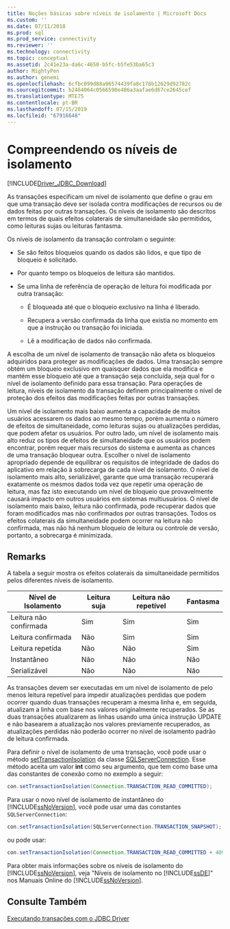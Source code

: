 ```yaml
---
title: Noções básicas sobre níveis de isolamento | Microsoft Docs
ms.custom: ''
ms.date: 07/11/2018
ms.prod: sql
ms.prod_service: connectivity
ms.reviewer: ''
ms.technology: connectivity
ms.topic: conceptual
ms.assetid: 2c41e23a-da6c-4650-b5fc-b5fe53ba65c3
author: MightyPen
ms.author: genemi
ms.openlocfilehash: 6cfbc099d88a96574439fa8c178b12629d92782c
ms.sourcegitcommit: b2464064c0566590e486a3aafae6d67ce2645cef
ms.translationtype: MTE75
ms.contentlocale: pt-BR
ms.lasthandoff: 07/15/2019
ms.locfileid: "67916648"
---
```

# <a name="understanding-isolation-levels"></a>Compreendendo os níveis de isolamento

[!INCLUDE[Driver_JDBC_Download](../../includes/driver_jdbc_download.md)]

As transações especificam um nível de isolamento que define o grau em que uma transação deve ser isolada contra modificações de recursos ou de dados feitas por outras transações. Os níveis de isolamento são descritos em termos de quais efeitos colaterais de simultaneidade são permitidos, como leituras sujas ou leituras fantasma.  
  
Os níveis de isolamento da transação controlam o seguinte:  
  
- Se são feitos bloqueios quando os dados são lidos, e que tipo de bloqueio é solicitado.  
  
- Por quanto tempo os bloqueios de leitura são mantidos.  
  
- Se uma linha de referência de operação de leitura foi modificada por outra transação:  
  
  - É bloqueada até que o bloqueio exclusivo na linha é liberado.  
  
  - Recupera a versão confirmada da linha que existia no momento em que a instrução ou transação foi iniciada.  
  
  - Lê a modificação de dados não confirmada.  

A escolha de um nível de isolamento de transação não afeta os bloqueios adquiridos para proteger as modificações de dados. Uma transação sempre obtém um bloqueio exclusivo em quaisquer dados que ela modifica e mantém esse bloqueio até que a transação seja concluída, seja qual for o nível de isolamento definido para essa transação. Para operações de leitura, níveis de isolamento da transação definem principalmente o nível de proteção dos efeitos das modificações feitas por outras transações.  
  
Um nível de isolamento mais baixo aumenta a capacidade de muitos usuários acessarem os dados ao mesmo tempo, porém aumenta o número de efeitos de simultaneidade, como leituras sujas ou atualizações perdidas, que podem afetar os usuários. Por outro lado, um nível de isolamento mais alto reduz os tipos de efeitos de simultaneidade que os usuários podem encontrar, porém requer mais recursos do sistema e aumenta as chances de uma transação bloquear outra. Escolher o nível de isolamento apropriado depende de equilibrar os requisitos de integridade de dados do aplicativo em relação à sobrecarga de cada nível de isolamento. O nível de isolamento mais alto, serializável, garante que uma transação recuperará exatamente os mesmos dados toda vez que repetir uma operação de leitura, mas faz isto executando um nível de bloqueio que provavelmente causará impacto em outros usuários em sistemas multiusuários. O nível de isolamento mais baixo, leitura não confirmada, pode recuperar dados que foram modificados mas não confirmados por outras transações. Todos os efeitos colaterais da simultaneidade podem ocorrer na leitura não confirmada, mas não há nenhum bloqueio de leitura ou controle de versão, portanto, a sobrecarga é minimizada.  

## <a name="remarks"></a>Remarks

 A tabela a seguir mostra os efeitos colaterais da simultaneidade permitidos pelos diferentes níveis de isolamento.  
  
| Nível de Isolamento  | Leitura suja | Leitura não repetível | Fantasma |
| ---------------- | ---------- | ------------------- | ------- |
| Leitura não confirmada | Sim        | Sim                 | Sim     |
| Leitura confirmada   | Não         | Sim                 | Sim     |
| Leitura repetida  | Não         | Não                  | Sim     |
| Instantâneo         | Não         | Não                  | Não      |
| Serializável     | Não         | Não                  | Não      |
  
As transações devem ser executadas em um nível de isolamento de pelo menos leitura repetível para impedir atualizações perdidas que podem ocorrer quando duas transações recuperam a mesma linha e, em seguida, atualizam a linha com base nos valores originalmente recuperados. Se as duas transações atualizarem as linhas usando uma única instrução UPDATE e não basearem a atualização nos valores previamente recuperados, as atualizações perdidas não poderão ocorrer no nível de isolamento padrão de leitura confirmada.  

Para definir o nível de isolamento de uma transação, você pode usar o método [setTransactionIsolation](../../connect/jdbc/reference/settransactionisolation-method-sqlserverconnection.md) da classe [SQLServerConnection](../../connect/jdbc/reference/sqlserverconnection-class.md). Esse método aceita um valor **int** como seu argumento, que tem como base uma das constantes de conexão como no exemplo a seguir:  

```java
con.setTransactionIsolation(Connection.TRANSACTION_READ_COMMITTED);  
```

Para usar o novo nível de isolamento de instantâneo do [!INCLUDE[ssNoVersion](../../includes/ssnoversion-md.md)], você pode usar uma das constantes `SQLServerConnection`:  

```java
con.setTransactionIsolation(SQLServerConnection.TRANSACTION_SNAPSHOT);  
```

ou pode usar:  

```java
con.setTransactionIsolation(Connection.TRANSACTION_READ_COMMITTED + 4094);  
```

Para obter mais informações sobre os níveis de isolamento do [!INCLUDE[ssNoVersion](../../includes/ssnoversion-md.md)], veja "Níveis de isolamento no [!INCLUDE[ssDE](../../includes/ssde_md.md)]" nos Manuais Online do [!INCLUDE[ssNoVersion](../../includes/ssnoversion-md.md)].  

## <a name="see-also"></a>Consulte Também

[Executando transações com o JDBC Driver](../../connect/jdbc/performing-transactions-with-the-jdbc-driver.md)  

